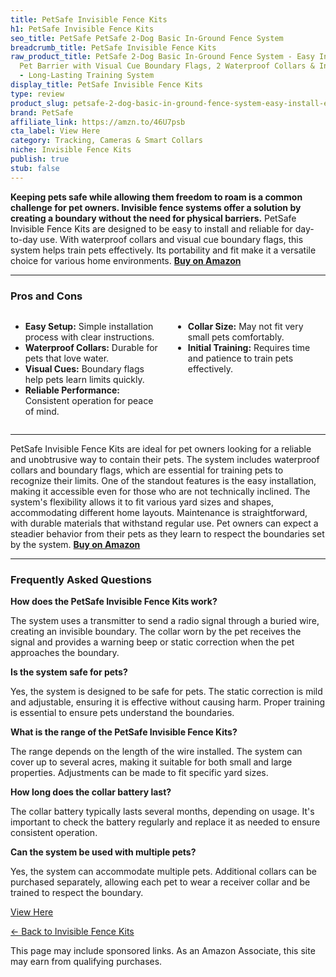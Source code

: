 ```yaml
---
title: PetSafe Invisible Fence Kits
h1: PetSafe Invisible Fence Kits
seo_title: PetSafe PetSafe 2-Dog Basic In-Ground Fence System
breadcrumb_title: PetSafe Invisible Fence Kits
raw_product_title: PetSafe 2-Dog Basic In-Ground Fence System - Easy Install Electric
  Pet Barrier with Visual Cue Boundary Flags, 2 Waterproof Collars & Indoor Transmitter
  - Long-Lasting Training System
display_title: PetSafe Invisible Fence Kits
type: review
product_slug: petsafe-2-dog-basic-in-ground-fence-system-easy-install-electric-pet-ba-cfe6f7dd
brand: PetSafe
affiliate_link: https://amzn.to/46U7psb
cta_label: View Here
category: Tracking, Cameras & Smart Collars
niche: Invisible Fence Kits
publish: true
stub: false
---
```


<div id="intro" class="full-width">
  <p><strong>Keeping pets safe while allowing them freedom to roam is a common challenge for pet owners. Invisible fence systems offer a solution by creating a boundary without the need for physical barriers.</strong> PetSafe Invisible Fence Kits are designed to be easy to install and reliable for day-to-day use. With waterproof collars and visual cue boundary flags, this system helps train pets effectively. Its portability and fit make it a versatile choice for various home environments. <a href="https://amzn.to/46U7psb" rel="nofollow sponsored noopener" target="_blank"><strong>Buy on Amazon</strong></a></p>
</div>

<hr />
<h3 id="pros-cons">Pros and Cons</h3>
<div class="pc-grid" style="display:grid;grid-template-columns:1fr 1fr;gap:16px;">
  <ul>
    <li><strong>Easy Setup:</strong> Simple installation process with clear instructions.</li>
    <li><strong>Waterproof Collars:</strong> Durable for pets that love water.</li>
    <li><strong>Visual Cues:</strong> Boundary flags help pets learn limits quickly.</li>
    <li><strong>Reliable Performance:</strong> Consistent operation for peace of mind.</li>
  </ul>
  <ul>
    <li><strong>Collar Size:</strong> May not fit very small pets comfortably.</li>
    <li><strong>Initial Training:</strong> Requires time and patience to train pets effectively.</li>
  </ul>
</div>
<hr />

<div class="full-width">
  <p>PetSafe Invisible Fence Kits are ideal for pet owners looking for a reliable and unobtrusive way to contain their pets. The system includes waterproof collars and boundary flags, which are essential for training pets to recognize their limits. One of the standout features is the easy installation, making it accessible even for those who are not technically inclined. The system's flexibility allows it to fit various yard sizes and shapes, accommodating different home layouts. Maintenance is straightforward, with durable materials that withstand regular use. Pet owners can expect a steadier behavior from their pets as they learn to respect the boundaries set by the system. <a href="https://amzn.to/46U7psb" rel="nofollow sponsored noopener" target="_blank"><strong>Buy on Amazon</strong></a></p>
</div>

<hr />
<h3 id="faqs">Frequently Asked Questions</h3>

<p><strong>How does the PetSafe Invisible Fence Kits work?</strong></p>
<p>The system uses a transmitter to send a radio signal through a buried wire, creating an invisible boundary. The collar worn by the pet receives the signal and provides a warning beep or static correction when the pet approaches the boundary.</p>

<p><strong>Is the system safe for pets?</strong></p>
<p>Yes, the system is designed to be safe for pets. The static correction is mild and adjustable, ensuring it is effective without causing harm. Proper training is essential to ensure pets understand the boundaries.</p>

<p><strong>What is the range of the PetSafe Invisible Fence Kits?</strong></p>
<p>The range depends on the length of the wire installed. The system can cover up to several acres, making it suitable for both small and large properties. Adjustments can be made to fit specific yard sizes.</p>

<p><strong>How long does the collar battery last?</strong></p>
<p>The collar battery typically lasts several months, depending on usage. It's important to check the battery regularly and replace it as needed to ensure consistent operation.</p>

<p><strong>Can the system be used with multiple pets?</strong></p>
<p>Yes, the system can accommodate multiple pets. Additional collars can be purchased separately, allowing each pet to wear a receiver collar and be trained to respect the boundary.</p>
<p><a class="btn" href="https://amzn.to/46U7psb" target="_blank" rel="nofollow sponsored noopener">View Here</a></p>
<p><a href="/roundups/tracking-cameras-smart-collars/invisible-fence-kits/">← Back to Invisible Fence Kits</a></p>
<aside class="disclosure">This page may include sponsored links. As an Amazon Associate, this site may earn from qualifying purchases.</aside>
